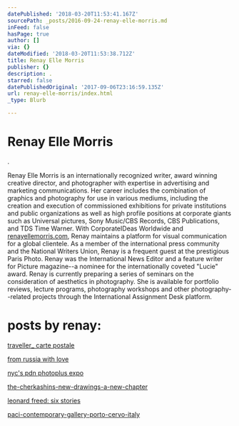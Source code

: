 ```yaml
---
datePublished: '2018-03-20T11:53:41.167Z'
sourcePath: _posts/2016-09-24-renay-elle-morris.md
inFeed: false
hasPage: true
author: []
via: {}
dateModified: '2018-03-20T11:53:38.712Z'
title: Renay Elle Morris
publisher: {}
description: .
starred: false
datePublishedOriginal: '2017-09-06T23:16:59.135Z'
url: renay-elle-morris/index.html
_type: Blurb

---
```

# Renay Elle Morris

.

Renay Elle Morris is an internationally recognized writer, award winning creative director, and photographer with expertise in advertising and marketing communications. Her career includes the combination of graphics and photography for use in various mediums, including the creation and execution of commissioned exhibitions for private institutions and public organizations as well as high profile positions at corporate giants such as Universal pictures, Sony Music/CBS Records, CBS Publications, and TDS Time Warner. With CorporateIDeas Worldwide and [renayellemorris.com][0], Renay maintains a platform for visual communication for a global clientele. As a member of the international press community and the National Writers Union, Renay is a frequent guest at the prestigious Paris Photo. Renay was the International News Editor and a feature writer for Picture magazine--a nominee for the internationally coveted "Lucie" award. Renay is currently preparing a series of seminars on the consideration of aesthetics in photography. She is available for portfolio reviews, lecture programs, photography workshops and other photography--related projects through the International Assignment Desk platform.

# posts by renay:

[traveller\_ carte postale][1]

[from russia with love][2]

[nyc's pdn photoplus expo][3]

[the-cherkashins-new-drawings-a-new-chapter][4]

[leonard freed: six stories][5]

[paci-contemporary-gallery-porto-cervo-italy][6]

[0]: http://renayellemorris.com/
[1]: http://arstler.com/traveller_-carte-postale
[2]: http://arstler.com/from-russia-with-love
[3]: http://arstler.com/nycs-pdn-photoplus-expo/
[4]: http://arstler.com/the-cherkashins-new-drawings-a-new-chapter/
[5]: http://arstler.com/leonard-freed-six-stories/
[6]: http://arstler.com/paci-contemporary-gallery-porto-cervo-italy/